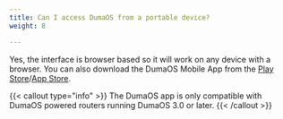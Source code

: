 ```yaml
---
title: Can I access DumaOS from a portable device?
weight: 8

---
```


Yes, the interface is browser based so it will work on any device with a browser. You can also download the DumaOS Mobile App from the [Play Store](https://play.google.com/store/apps/details?id=com.netdumasoftware.dumamobile&hl=en-US)/[App Store](https://apps.apple.com/gb/app/dumaos/id1532022492).

{{< callout type="info" >}}
  The DumaOS app is only compatible with DumaOS powered routers running DumaOS 3.0 or later.
{{< /callout >}}
